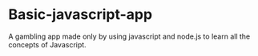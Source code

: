 # Basic-javascript-app
A gambling app made only by using javascript and node.js to learn all the concepts of Javascript.
